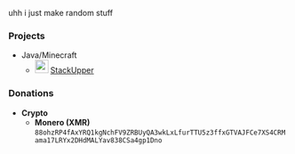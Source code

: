 uhh i just make random stuff

### Projects
- Java/Minecraft
  - <img src="https://raw.githubusercontent.com/neoforged/.github/main/art/neoforged.ico" width="24" height="24" alt="neoforged icon" /> [StackUpper](https://github.com/MaiKokain/StackUpper)

### Donations
- **Crypto**
  - **Monero (XMR)** `88ohzRP4fAxYRQ1kgNchFV9ZRBUyQA3wkLxLfurTTU5z3ffxGTVAJFCe7XS4CRMama17LRYx2DHdMALYav838CSa4gp1Dno`
